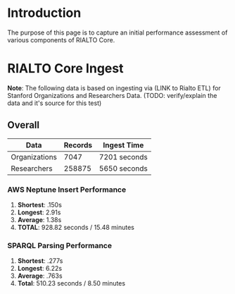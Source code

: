 # Introduction

The purpose of this page is to capture an initial performance assessment of various components of RIALTO Core.

# RIALTO Core Ingest

**Note**: The following data is based on ingesting via (LINK to Rialto ETL) for Stanford Organizations and Researchers Data. (TODO: verify/explain the data and it's source for this test)

## Overall

| Data | Records | Ingest Time |
|------|---------|-------------|
| Organizations | 7047 | 7201 seconds |
| Researchers | 258875 | 5650 seconds |

### AWS Neptune Insert Performance

1. **Shortest**: .150s
2. **Longest**: 2.91s
3. **Average**: 1.38s
4. **TOTAL**: 928.82 seconds / 15.48 minutes
### SPARQL Parsing Performance

1. **Shortest**: .277s
2. **Longest**: 6.22s
3. **Average**: .763s
4. **Total**: 510.23 seconds / 8.50 minutes


